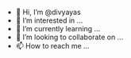 - 👋 Hi, I’m @divyayas
- 👀 I’m interested in ...
- 🌱 I’m currently learning ...
- 💞️ I’m looking to collaborate on ...
- 📫 How to reach me ...

<!---
divyayas/divyayas is a ✨ special ✨ repository because its `README.md` (this file) appears on your GitHub profile.
You can click the Preview link to take a look at your changes.
--->
